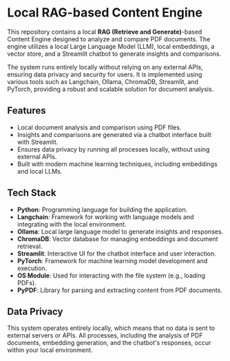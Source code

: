 # Local RAG-based Content Engine 
This repository contains a local **RAG (Retrieve and Generate)**-based Content Engine designed to analyze and compare PDF documents. The engine utilizes a local Large Language Model (LLM), local embeddings, a vector store, and a Streamlit chatbot to generate insights and comparisons.

The system runs entirely locally without relying on any external APIs, ensuring data privacy and security for users. It is implemented using various tools such as Langchain, Ollama, ChromaDB, Streamlit, and PyTorch, providing a robust and scalable solution for document analysis.

## Features
- Local document analysis and comparison using PDF files.
- Insights and comparisons are generated via a chatbot interface built with Streamlit.
- Ensures data privacy by running all processes locally, without using external APIs.
- Built with modern machine learning techniques, including embeddings and local LLMs.

## Tech Stack
- **Python**: Programming language for building the application.
- **Langchain**: Framework for working with language models and integrating with the local environment.
- **Ollama**: Local large language model to generate insights and responses.
- **ChromaDB**: Vector database for managing embeddings and document retrieval.
- **Streamlit**: Interactive UI for the chatbot interface and user interaction.
- **PyTorch**: Framework for machine learning model development and execution.
- **OS Module**: Used for interacting with the file system (e.g., loading PDFs).
- **PyPDF**: Library for parsing and extracting content from PDF documents.

## Data Privacy
This system operates entirely locally, which means that no data is sent to external servers or APIs. All processes, including the analysis of PDF documents, embedding generation, and the chatbot's responses, occur within your local environment.

